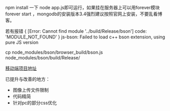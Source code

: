 npm install 一下 node app.js即可运行，如果挂在服务器上可以用forever模块 forever start ，mongodb的安装版本3.4强烈建议按照官网上安装，不要乱看博客。

若有报错
{ [Error: Cannot find module '../build/Release/bson'] code: 'MODULE_NOT_FOUND' } 
  js-bson: Failed to load c++ bson extension, using pure JS version
  
cp node_modules/bson/browser_build/bson.js node_modules/bson/build/Release/

[移动端项目地址](111.231.110.20:80)

已提升与改善的地方：

* 图像上传文件限制
* 代码精简
* 针对pc的部分css优化
